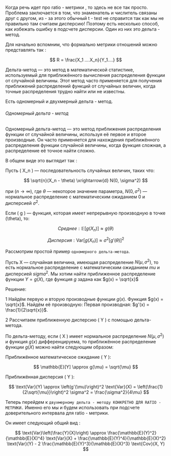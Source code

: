 Когда речь идет про ratio - метрики , то здесь не все так просто. Проблема заключается в том, что знаменатель и числитель связаны друг с другом, из - за этого обычный t - test не справится так как мы не правильно там считаем дисперсию! Поэтому есть несколько способ, как избежать ошибку в подсчете дисперсии. Один из них это дельта - метод. 

Для начально вспомним, что формально метрики отношений можно представлять так : 

$$
	R = \frac{X_1 ....X_n}{Y_1....}
$$

Дельта-метод — это метод в математической статистике, используемый для приближённого вычисления распределения функции от случайной величины. Этот метод часто применяется для получения приближений распределений функций от случайных величин, когда точные распределения трудно найти или не известны.

Есть одномерный и двухмерный дельта - метод.

<h6>Одномерный дельта - метод</h6>

Одномерный дельта-метод — это метод приближения распределения функции от случайной величины, используя её первое и второе производные. Он часто применяется для нахождения приближённого распределения функции случайной величины, когда функция сложная, а распределение её точное найти сложно.

В общем виде это выглядит так : 

Пусть \( X_n \) — последовательность случайных величин, таких что:

$$
\sqrt{n}(X_n - \theta) \xrightarrow{d} N(0, \sigma^2)
$$

при $( n \to \infty$\), где $\theta$ — некоторое значение параметра, $N(0, \sigma^2)$  — нормальное распределение с математическим ожиданием 0 и дисперсией $\sigma^2$.

Если \( g \) — функция, которая имеет непрерывную производную в точке \(\theta\), то:

$$
Среднее:   \mathbb{E}[g(X_n)] \approx g(\theta) 
$$

$$
Дисперсия: \text{Var}[g(X_n)] \approx{\sigma^2 [g'(\theta)]^2}
$$


Рассмотрим простой пример `одномерного дельта-метода`.

Пусть X  — случайная величина, имеющая распределение $N(\mu, \sigma^2)$, то есть нормальное распределение с математическим ожиданием $mu$ и дисперсией $sigma^2$. Мы хотим найти приближенное распределение функции $Y = g(X)$, где функция  $g$ задана как $g(x) = \sqrt{x}$

Решение:

1 Найдём первую и вторую производные функции $g(x)$.
Функция $g(x) = \sqrt{x}$. Найдём её производную:
Первая производная: $g'(x) = \frac{1}{2\sqrt{x}}$.

2 Рассчитаем приближенную дисперсию \( Y \) с помощью дельта-метода.

По дельта-методу, если ( X ) имеет нормальное распределение $N(\mu, \sigma^2)$ и функция $g(x)$ дифференцируема, то приближённое распределение функции $g(X)$ можно найти следующим образом:

Приближённое математическое ожидание ( Y ):

$$
\mathbb{E}[Y] \approx g(\mu) = \sqrt{\mu}
$$

Приближённая дисперсия \( Y \):

$$
\text{Var}(Y) \approx \left(g'(\mu)\right)^2 \text{Var}(X) = \left(\frac{1}{2\sqrt{\mu}}\right)^2 \sigma^2 = \frac{\sigma^2}{4\mu}
$$

Теперь перейдем к `двухмерному дельта - методу КОНКРЕТНО ДЛЯ RATIO - МЕТРИКИ.` Именно его мы и будем использовать при подсчете доверительного интервала для ratio - метрики.

Он имеет следующий общий вид : 



$$
\text{Var}\left(\frac{Y}{X}\right) \approx \frac{\mathbb{E}(Y)^2}{\mathbb{E}(X)^4} \text{Var}(X) + \frac{\mathbb{E}(Y)^4}{\mathbb{E}(X)^2} \text{Var}(Y) - 2 \frac{\mathbb{E}(Y)^3}{\mathbb{E}(X)^3} \text{Cov}(X, Y)
$$
